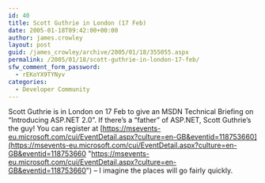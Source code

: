 ```yaml
---
id: 40
title: Scott Guthrie in London (17 Feb)
date: 2005-01-18T09:42:00+00:00
author: james.crowley
layout: post
guid: /james_crowley/archive/2005/01/18/355055.aspx
permalink: /2005/01/18/scott-guthrie-in-london-17-feb/
sfw_comment_form_password:
  - rEKoYX9TYNyv
categories:
  - Developer Community
---
```

Scott Guthrie is in London on 17 Feb to give an MSDN Technical Briefing on &#8220;Introducing ASP.NET 2.0&#8221;. If there&#8217;s a &#8220;father&#8221; of ASP.NET, Scott Guthrie&#8217;s the guy! You can register at [https://msevents-eu.microsoft.com/cui/EventDetail.aspx?culture=en-GB&eventid=118753660](https://msevents-eu.microsoft.com/cui/EventDetail.aspx?culture=en-GB&eventid=118753660 "https://msevents-eu.microsoft.com/cui/EventDetail.aspx?culture=en-GB&eventid=118753660") &#8211; I imagine the places will go fairly quickly.